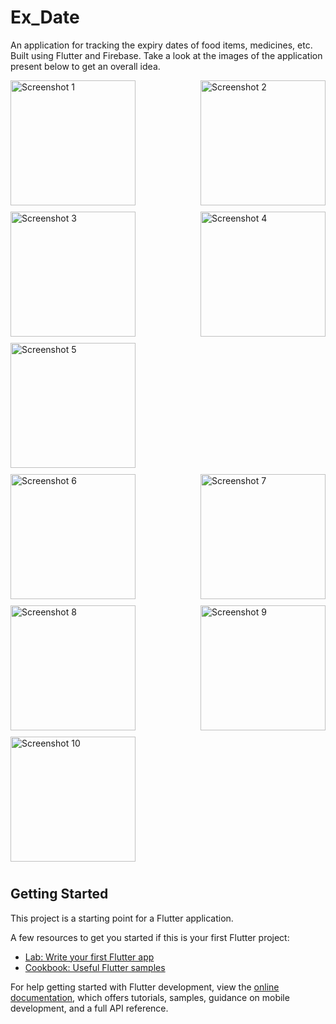 # Ex_Date

An application for tracking the expiry dates of food items, medicines, etc. Built using Flutter and Firebase. Take a look at the images of the application present below to get an overall idea.

<div style="display: flex; flex-wrap: wrap; justify-content: space-between;">
  <img src="https://github.com/user-attachments/assets/2ab15165-2115-4abe-8527-92f81d3a716d" alt="Screenshot 1" width="200" style="margin-bottom: 10px;"/>
  <img src="https://github.com/user-attachments/assets/b5af5e1c-5131-410b-8163-de5a12f13ae6" alt="Screenshot 2" width="200" style="margin-bottom: 10px;"/>
  <img src="https://github.com/user-attachments/assets/d2d955ec-e320-4762-aa40-518d1bde769b" alt="Screenshot 3" width="200" style="margin-bottom: 10px;"/>
  <img src="https://github.com/user-attachments/assets/4af9649a-2f8d-47e3-a876-f864895394ec" alt="Screenshot 4" width="200" style="margin-bottom: 10px;"/>
  <img src="https://github.com/user-attachments/assets/811c4262-a88a-470e-a412-7981fa15a620" alt="Screenshot 5" width="200" style="margin-bottom: 10px;"/>
</div>

<div style="display: flex; flex-wrap: wrap; justify-content: space-between;">
  <img src="https://github.com/user-attachments/assets/001d1ebe-b6c9-4f07-8a90-8f4e6a154b1d" alt="Screenshot 6" width="200" style="margin-bottom: 10px;"/>
  <img src="https://github.com/user-attachments/assets/24d31cfd-6a9b-49fc-a7ba-b7f2285608b7" alt="Screenshot 7" width="200" style="margin-bottom: 10px;"/>
  <img src="https://github.com/user-attachments/assets/83967fc1-1975-4efd-90ad-eb430c98bd9e" alt="Screenshot 8" width="200" style="margin-bottom: 10px;"/>
  <img src="https://github.com/user-attachments/assets/65ae6097-50a7-4367-830b-1279b0f0af8f" alt="Screenshot 9" width="200" style="margin-bottom: 10px;"/>
  <img src="https://github.com/user-attachments/assets/e9244dc7-09c8-4dee-b037-89f72c4ad1ee" alt="Screenshot 10" width="200" style="margin-bottom: 10px;"/>
</div>

## Getting Started

This project is a starting point for a Flutter application.

A few resources to get you started if this is your first Flutter project:

- [Lab: Write your first Flutter app](https://docs.flutter.dev/get-started/codelab)
- [Cookbook: Useful Flutter samples](https://docs.flutter.dev/cookbook)

For help getting started with Flutter development, view the
[online documentation](https://docs.flutter.dev/), which offers tutorials,
samples, guidance on mobile development, and a full API reference.

